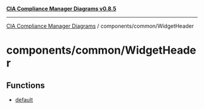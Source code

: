 [**CIA Compliance Manager Diagrams v0.8.5**](../../../README.md)

***

[CIA Compliance Manager Diagrams](../../../modules.md) / components/common/WidgetHeader

# components/common/WidgetHeader

## Functions

- [default](functions/default.md)
